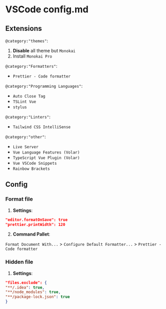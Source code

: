 # VSCode config.md

## Extensions

`@category:"themes"`:

1. **Disable** all theme but `Monokai`
2. Install `Monokai Pro`

`@category:"Formatters"`:

- `Prettier - Code formatter`

`@category:"Programming Languages"`:

- `Auto Close Tag`
- `TSLint Vue`
- `stylus`

`@category:"Linters"`:

- `Tailwind CSS IntelliSense`

`@category:"other"`:

- `Live Server`
- `Vue Language Features (Volar)`
- `TypeScript Vue Plugin (Volar)`
- `Vue VSCode Snippets`
- `Rainbow Brackets`

## Config

### Format file

1. **Settings**:

```json
"editor.formatOnSave": true
"prettier.printWidth": 120
```

2. **Command Pallet**:

`Format Document With...` > `Configure Default Formatter...` > `Prettier - Code formatter`

### Hidden file

1. **Settings**:

```json
"files.exclude": {
"**/.idea": true,
"**/node_modules": true,
"**/package-lock.json": true
}
```
